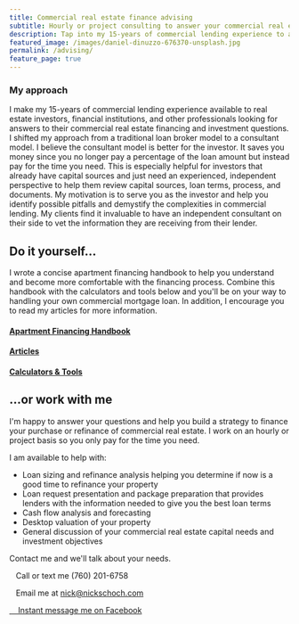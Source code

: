 ```yaml
---
title: Commercial real estate finance advising
subtitle: Hourly or project consulting to answer your commercial real estate financing questions
description: Tap into my 15-years of commercial lending experience to answer your commercial real estate financing and investing questions.
featured_image: /images/daniel-dinuzzo-676370-unsplash.jpg
permalink: /advising/
feature_page: true
---
```


### My approach
I make my 15-years of commercial lending experience available to real estate investors, financial institutions, and other professionals looking for answers to their commercial real estate financing and investment questions. I shifted my approach from a traditional loan broker model to a consultant model. I believe the consultant model is better for the investor. It saves you money since you no longer pay a percentage of the loan amount but instead pay for the time you need. This is especially helpful for investors that already have capital sources and just need an experienced, independent perspective to help them review capital sources, loan terms, process, and documents. My motivation is to serve you as the investor and help you identify possible pitfalls and demystify the complexities in commercial lending. My clients find it invaluable to have an independent consultant on their side to vet the information they are receiving from their lender.

## Do it yourself...

I wrote a concise apartment financing handbook to help you understand and become more comfortable with the financing process. Combine this handbook with the calculators and tools below and you'll be on your way to handling your own commercial mortgage loan. In addition, I encourage you to read my articles for more information.

#### [Apartment Financing Handbook](/project/apartment-handbook)

#### [Articles](/articles)

#### [Calculators & Tools](/project/calculators-tools)


## ...or work with me
I'm happy to answer your questions and help you build a strategy to finance your purchase or refinance of commercial real estate. I work on an hourly or project basis so you only pay for the time you need.

I am available to help with: 

* Loan sizing and refinance analysis helping you determine if now is a good time to refinance your property
* Loan request presentation and package preparation that provides lenders with the information needed to give you the best loan terms
* Cash flow analysis and forecasting
* Desktop valuation of your property
* General discussion of your commercial real estate capital needs and investment objectives

Contact me and we'll talk about your needs.

<i class="fas fa-phone" aria-hidden="true"></i>&nbsp;&nbsp;&nbsp;Call or text me (760) 201-6758

<i class="fas fa-envelope" aria-hidden="true"></i>&nbsp;&nbsp;&nbsp;Email me at <a href="mailto:nick@nickschoch.com?subject=Commercial mortgage advising" target="_blank" rel="noopener">nick@nickschoch.com</a>

<a href="https://m.me/the.nick.schoch" target="_blank" rel="noopener"><i class="fab fa-facebook-messenger"></i>&nbsp;&nbsp;&nbsp;&nbsp;Instant message me on Facebook</a>

<!---

## Mailing list

<!-- Begin Mailchimp Signup Form -->
<!---

<link href="//cdn-images.mailchimp.com/embedcode/classic-10_7.css" rel="stylesheet" type="text/css">

<div id="mc_embed_signup">
<form action="https://nickschoch.us17.list-manage.com/subscribe/post?u=5e2f08524b183465f1aedbb8d&amp;id=d566b25378" method="post" id="mc-embedded-subscribe-form" name="mc-embedded-subscribe-form" class="validate" target="_blank" novalidate>
    <div id="mc_embed_signup_scroll">
	
If you'd like to know when I publish a new article, please join my mailing list.<br />

I send no more than one email per month, so you will only see important updates from me.<br />

You can unsubscribe at any time by clicking the link in the footer of my emails. <br /><br />

<div class="mc-field-group">
	<label for="mce-EMAIL">Email Address  <span class="asterisk">*</span>
</label>
	<input type="email" value="" name="EMAIL" class="required email" id="mce-EMAIL">
</div>
<div class="mc-field-group">
	<label for="mce-NAME">Your Name </label>
	<input type="text" value="" name="NAME" class="" id="mce-NAME">
</div>
<div class="mc-field-group">
	<label for="mce-PROFILE">You are... </label>
	<select name="PROFILE" class="" id="mce-PROFILE">
	<option value=""></option>
	<option value="an investor">an investor</option>
<option value="a property manager">a property manager</option>
<option value="a lender">a lender</option>
<option value="a broker">a broker</option>
<option value="other interested party">other interested party</option>

	</select>
</div>
<br />
	<div id="mce-responses" class="clear">
		<div class="response" id="mce-error-response" style="display:none"></div>
		<div class="response" id="mce-success-response" style="display:none"></div>
	</div>    <!-- real people should not fill this in and expect good things - do not remove this or risk form bot signups-->
<!--- 
    <div style="position: absolute; left: -5000px;" aria-hidden="true"><input type="text" name="b_5e2f08524b183465f1aedbb8d_d566b25378" tabindex="-1" value=""></div>
    <div class="clear"><input type="submit" value="Subscribe" name="subscribe" id="mc-embedded-subscribe" class="button"></div>
    </div>
</form>
</div>
<script type='text/javascript' src='//s3.amazonaws.com/downloads.mailchimp.com/js/mc-validate.js'></script><script type='text/javascript'>(function($) {window.fnames = new Array(); window.ftypes = new Array();fnames[0]='EMAIL';ftypes[0]='email';fnames[2]='NAME';ftypes[2]='text';fnames[1]='PROFILE';ftypes[1]='dropdown';}(jQuery));var $mcj = jQuery.noConflict(true);</script>
<!--End mc_embed_signup-->

